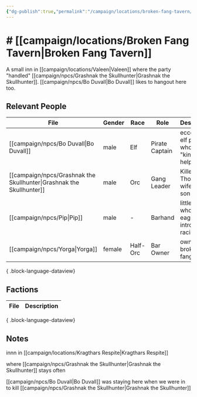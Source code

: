 ```yaml
---
{"dg-publish":true,"permalink":"/campaign/locations/broken-fang-tavern/","noteIcon":"","created":"2025-10-26T08:35:02.057-07:00","updated":"2025-10-27T13:25:45.625-07:00"}
---
```


# # [[campaign/locations/Broken Fang Tavern\|Broken Fang Tavern]]
A small inn in [[campaign/locations/Valeen\|Valeen]] where the party "handled" [[campaign/npcs/Grashnak the Skullhunter\|Grashnak the Skullhunter]]. 
[[campaign/npcs/Bo Duvall\|Bo Duvall]] likes to hangout here too. 

## Relevant People
| File                                                                    | Gender | Race     | Role           | Description                                      |
| ----------------------------------------------------------------------- | ------ | -------- | -------------- | ------------------------------------------------ |
| [[campaign/npcs/Bo Duvall\|Bo Duvall]]                               | male   | Elf      | Pirate Captain | eccentric elf pirate who "kinda" helps out.      |
| [[campaign/npcs/Grashnak the Skullhunter\|Grashnak the Skullhunter]] | male   | Orc      | Gang Leader    | Killer of Thorin's wife and son (Dead)           |
| [[campaign/npcs/Pip\|Pip]]                                           | male   | \-       | Barhand        | little dude who's too eager to introduce racists |
| [[campaign/npcs/Yorga\|Yorga]]                                       | female | Half-Orc | Bar Owner      | owner of broken fang tavern                      |

{ .block-language-dataview}

## Factions
| File | Description |
| ---- | ----------- |

{ .block-language-dataview}
## Notes
innn in [[campaign/locations/Kragthars Respite\|Kragthars Respite]] 

where [[campaign/npcs/Grashnak the Skullhunter\|Grashnak the Skullhunter]] stays often

[[campaign/npcs/Bo Duvall\|Bo Duvall]] was staying here when we were in to kill [[campaign/npcs/Grashnak the Skullhunter\|Grashnak the Skullhunter]]
